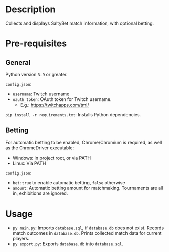 # Description

Collects and displays SaltyBet match information, with optional betting.

# Pre-requisites
## General
Python version `3.9` or greater.

`config.json`:

* `username`: Twitch username
* `oauth_token`: OAuth token for Twitch username.
    * E.g.: https://twitchapps.com/tmi/

`pip install -r requirements.txt`: Installs Python dependencies.

## Betting

For automatic betting to be enabled, Chrome/Chromium is required, as well as the ChromeDriver executable:

* Windows: In project root, or via PATH
* Linux: Via PATH

`config.json`:

* `bet`: `true` to enable automatic betting, `false` otherwise
* `amount`: Automatic betting amount for matchmaking. Tournaments are all in, exhibitions are ignored.

# Usage

* `py main.py`: Imports `database.sql`, if `database.db` does not exist. Records match outcomes in `database.db`. Prints
  collected match data for current players.
* `py export.py`: Exports `database.db` into `database.sql`.